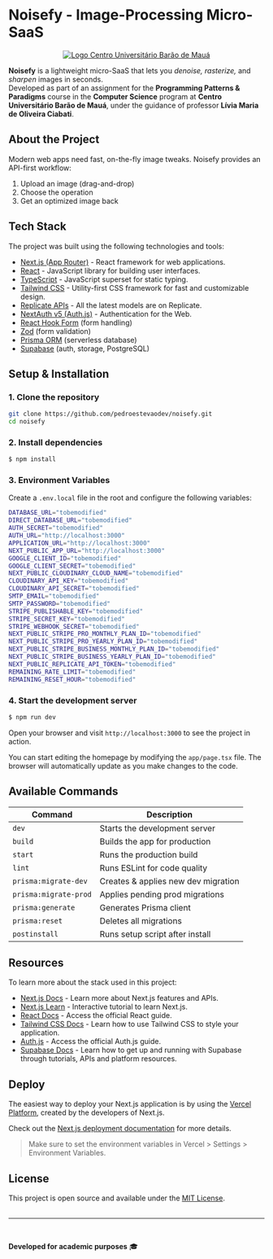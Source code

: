 # Noisefy - Image-Processing Micro-SaaS

<p style="text-align: center;">
    <a href="https://www.baraodemaua.br">
        <img src="https://res.cloudinary.com/dge3g9rcw/image/upload/v1739232898/github/mto1tierlcwn8pq4fh8r.webp" alt="Logo Centro Universitário Barão de Mauá" />
    </a>
</p>

**Noisefy** is a lightweight micro-SaaS that lets you _denoise, rasterize,_ and _sharpen_ images in seconds.  
Developed as part of an assignment for the **Programming Patterns & Paradigms** course in the **Computer Science** program at **Centro Universitário Barão de Mauá**, under the guidance of professor **Lívia Maria de Oliveira Ciabati**.

## About the Project

Modern web apps need fast, on-the-fly image tweaks. Noisefy provides an API-first workflow:

1. Upload an image (drag-and-drop)
2. Choose the operation
3. Get an optimized image back

## Tech Stack

The project was built using the following technologies and tools:

- [Next.js (App Router)](https://nextjs.org/) - React framework for web applications.
- [React](https://react.dev/) - JavaScript library for building user interfaces.
- [TypeScript](https://www.typescriptlang.org/) - JavaScript superset for static typing.
- [Tailwind CSS](https://tailwindcss.com/) - Utility-first CSS framework for fast and customizable design.
- [Replicate APIs]() - All the latest models are on Replicate.
- [NextAuth v5 (Auth.js)](https://authjs.dev/) - Authentication for the Web.
- [React Hook Form](https://react-hook-form.com/) (form handling)
- [Zod](https://zod.dev/) (form validation)
- [Prisma ORM](https://www.prisma.io/) (serverless database)
- [Supabase](https://supabase.com/) (auth, storage, PostgreSQL)

## Setup & Installation

### 1. Clone the repository

```bash
git clone https://github.com/pedroestevaodev/noisefy.git
cd noisefy
```

### 2. Install dependencies

```bash
$ npm install
```

### 3. Environment Variables

Create a `.env.local` file in the root and configure the following variables:

```bash
DATABASE_URL="tobemodified"
DIRECT_DATABASE_URL="tobemodified"
AUTH_SECRET="tobemodified"
AUTH_URL="http://localhost:3000"
APPLICATION_URL="http://localhost:3000"
NEXT_PUBLIC_APP_URL="http://localhost:3000"
GOOGLE_CLIENT_ID="tobemodified"
GOOGLE_CLIENT_SECRET="tobemodified"
NEXT_PUBLIC_CLOUDINARY_CLOUD_NAME="tobemodified"
CLOUDINARY_API_KEY="tobemodified"
CLOUDINARY_API_SECRET="tobemodified"
SMTP_EMAIL="tobemodified"
SMTP_PASSWORD="tobemodified"
STRIPE_PUBLISHABLE_KEY="tobemodified"
STRIPE_SECRET_KEY="tobemodified"
STRIPE_WEBHOOK_SECRET="tobemodified"
NEXT_PUBLIC_STRIPE_PRO_MONTHLY_PLAN_ID="tobemodified"
NEXT_PUBLIC_STRIPE_PRO_YEARLY_PLAN_ID="tobemodified"
NEXT_PUBLIC_STRIPE_BUSINESS_MONTHLY_PLAN_ID="tobemodified"
NEXT_PUBLIC_STRIPE_BUSINESS_YEARLY_PLAN_ID="tobemodified"
NEXT_PUBLIC_REPLICATE_API_TOKEN="tobemodified"
REMAINING_RATE_LIMIT="tobemodified"
REMAINING_RESET_HOUR="tobemodified"
```

### 4. Start the development server

```bash
$ npm run dev
```

Open your browser and visit `http://localhost:3000` to see the project in action.

You can start editing the homepage by modifying the `app/page.tsx` file. The browser will automatically update as you make changes to the code.

## Available Commands

| Command               | Description                         |
| --------------------- | ----------------------------------- |
| `dev`                 | Starts the development server       |
| `build`               | Builds the app for production       |
| `start`               | Runs the production build           |
| `lint`                | Runs ESLint for code quality        |
| `prisma:migrate-dev`  | Creates & applies new dev migration |
| `prisma:migrate-prod` | Applies pending prod migrations     |
| `prisma:generate`     | Generates Prisma client             |
| `prisma:reset`        | Deletes all migrations              |
| `postinstall`         | Runs setup script after install     |

## Resources

To learn more about the stack used in this project:

- [Next.js Docs](https://nextjs.org/docs) - Learn more about Next.js features and APIs.
- [Next.js Learn](https://nextjs.org/learn) - Interactive tutorial to learn Next.js.
- [React Docs](https://pt-br.react.dev/learn) - Access the official React guide.
- [Tailwind CSS Docs](https://tailwindcss.com/docs) - Learn how to use Tailwind CSS to style your application.
- [Auth.js](https://authjs.dev/) - Access the official Auth.js guide.
- [Supabase Docs](https://supabase.com/docs) - Learn how to get up and running with Supabase through tutorials, APIs and platform resources.

## Deploy

The easiest way to deploy your Next.js application is by using the [Vercel Platform](https://vercel.com/new), created by the developers of Next.js.

Check out the [Next.js deployment documentation](https://nextjs.org/docs/deployment) for more details.

> Make sure to set the environment variables in Vercel > Settings > Environment Variables.

## License

This project is open source and available under the [MIT License](https://mit-license.org/).  
<br />

---

<br />

**Developed for academic purposes** 🎓
